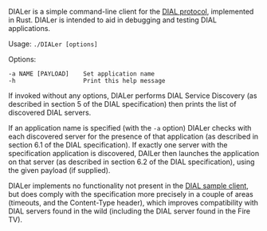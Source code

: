 DIALer is a simple command-line client for the [DIAL protocol](http://www.dial-multiscreen.org/ ), implemented in Rust. DIALer is intended to aid in debugging and testing DIAL applications.

Usage: `./DIALer [options]`

Options:

    -a NAME [PAYLOAD]    Set application name
    -h                   Print this help message

If invoked without any options, DIALer performs DIAL Service Discovery (as described in section 5 of the DIAL specification) then prints the list of discovered DIAL servers.

If an application name is specified (with the `-a` option) DIALer checks with each discovered server for the presence of that application (as described in section 6.1 of the DIAL specification). If exactly one server with the specification application is discovered, DAILer then launches the application on that server (as described in section 6.2 of the DIAL specification), using the given payload (if supplied).

DIALer implements no functionality not present in the [DIAL sample client](http://www.dial-multiscreen.org/example-code ), but does comply with the specification more precisely in a couple of areas (timeouts, and the Content-Type header), which improves compatibility with DIAL servers found in the wild (including the DIAL server found in the Fire TV).
